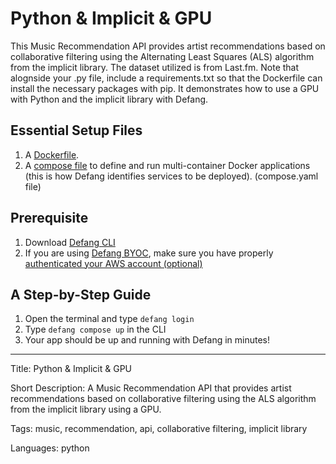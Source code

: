 # Python & Implicit & GPU

This Music Recommendation API provides artist recommendations based on collaborative filtering using the Alternating Least Squares (ALS) algorithm from the implicit library. The dataset utilized is from Last.fm. Note that alognside your .py file, include a requirements.txt so that the Dockerfile can install the necessary packages with pip. It demonstrates how to use a GPU with Python and the implicit library with Defang.

## Essential Setup Files

1. A [Dockerfile](https://docs.docker.com/develop/develop-images/dockerfile_best-practices/).
2. A [compose file](https://docs.defang.io/docs/concepts/compose) to define and run multi-container Docker applications (this is how Defang identifies services to be deployed). (compose.yaml file)

## Prerequisite

1. Download [Defang CLI](https://github.com/DefangLabs/defang)
2. If you are using [Defang BYOC](https://docs.defang.io/docs/concepts/defang-byoc), make sure you have properly [authenticated your AWS account (optional)](https://docs.aws.amazon.com/cli/latest/userguide/cli-chap-configure.html)

## A Step-by-Step Guide

1. Open the terminal and type `defang login`
2. Type `defang compose up` in the CLI
3. Your app should be up and running with Defang in minutes!

---

Title: Python & Implicit & GPU

Short Description: A Music Recommendation API that provides artist recommendations based on collaborative filtering using the ALS algorithm from the implicit library using a GPU.

Tags: music, recommendation, api, collaborative filtering, implicit library

Languages: python
